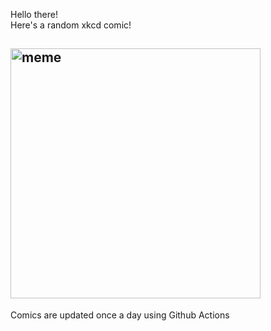 Hello there! <br>Here's a random xkcd comic!<br>
## <img src="https://imgs.xkcd.com/comics/evaluating_tech_things.png" alt="meme" width="400"/><br>
Comics are updated once a day using Github Actions